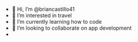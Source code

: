 - 👋 Hi, I’m @briancastillo41
- 👀 I’m interested in travel
- 🌱 I’m currently learning how to code
- 💞️ I’m looking to collaborate on app development
- 

  

<!---
briancastillo41/briancastillo41 is a ✨ special ✨ repository because its `README.md` (this file) appears on your GitHub profile.
You can click the Preview link to take a look at your changes.
--->

